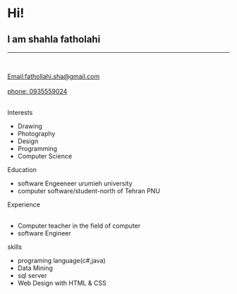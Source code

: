 <div id="header"></div>
<div class="left"></div>
<div class="stuff">
  <br><br>

  <h1> Hi!</h1>
  <h2> I am shahla fatholahi</h2>
  <hr />
  <br>
  

<a href="mailto:fathollahi.sha@gmail.com?subject=Email: &body=">Email:fathollahi.sha@gmail.com</a>
<br><br>
<a href="tel:+980935559024">phone: 0935559024 </a>
<br><br>
<body background="p4.jpg"  >
  <p class="head">Interests</p>
  <ul>
    <li>Drawing</li>
    <li>Photography</li>
    <li>Design</li>
    <li>Programming</li>
    <li>Computer Science</li>
  </ul>
  
  <p class="head">Education</p>
  <ul>
    
 <li>software Engeeneer urumieh university</li>
 <li>computer software/student-north of Tehran PNU</li>
  </ul>
  <p class="head">Experience</p>
  <ul>
  <br>
    <li> Computer teacher in the field of computer </li>
    <li>software Engineer</li>
  </ul>
  <p class="head">skills</p>
  <ul>
    <li>programing language(c#,java)</li>
    <li>Data Mining</li>
    <li>sql server</li>
     <li>Web Design with HTML & CSS</li>
  </ul>
</div>
